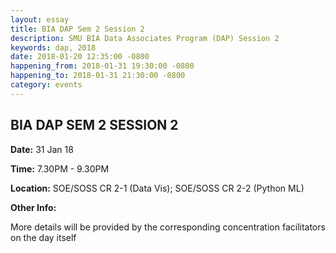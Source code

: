 ```yaml
---
layout: essay
title: BIA DAP Sem 2 Session 2
description: SMU BIA Data Associates Program (DAP) Session 2
keywords: dap, 2018
date: 2018-01-20 12:35:00 -0800
happening_from: 2018-01-31 19:30:00 -0800
happening_to: 2018-01-31 21:30:00 -0800
category: events
---
```


## BIA DAP SEM 2 SESSION 2

**Date:** 31 Jan 18

**Time:** 7.30PM - 9.30PM

**Location:** SOE/SOSS CR 2-1 (Data Vis); SOE/SOSS CR 2-2 (Python ML)

**Other Info:**
<br>

More details will be provided by the corresponding concentration facilitators on the day itself